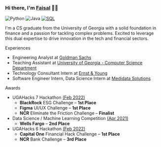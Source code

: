 ### Hi there, I'm [Faisal](https://www.linkedin.com/in/faisal75/) 👋🏼

![Python](https://img.shields.io/badge/Python-black?logo=python&logoColor=FFF&style=flat-square)
![Java](https://img.shields.io/badge/Java-black?logo=openjdk&logoColor=FFF&style=flat-square)
[![SQL](https://img.shields.io/badge/SQL-black?style=flat&logo=mysql&logoColor=white)](https://www.mysql.com/)

I'm a CS graduate from the University of Georgia with a solid foundation in finance and a passion for tackling complex problems. Excited to leverage this dual expertise to drive innovation in the tech and financial sectors. 

Experiences
- Engineering Analyst at [Goldman Sachs](https://www.goldmansachs.com/)
- Teaching Assistant at [University of Georgia - Computer Science Department](https://www.cs.uga.edu/)
- Technology Consultant Intern at [Ernst & Young](https://www.ey.com/en_us)
- Software Engineer Intern, Data Science Intern at [Medidata Solutions](https://www.medidata.com/en/)

Awards
- UGAHacks 7 Hackathon [(Feb 2022)](https://www.linkedin.com/posts/faisal75_blackrock-hackathon-presentation-1st-activity-6901653956213510144-mBvw)
  - **BlackRock** ESG Challenge – **1st Place**
  - **Figma** UI/UX Challenge – **1st Place**
  - **NCR** Eliminate the Friction Challenge – **Finalist**
- Data Science / Machine Learning Competition [(Apr 2021)](https://www.linkedin.com/posts/faisal75_wells-fargo-hackathon-presentation-2nd-activity-6792461988401344514-0Fsf)
  - **Wells Fargo** – **2nd Place**
- UGAHacks 6 Hackathon [(Feb 2022)](https://www.linkedin.com/posts/faisal75_hackathon-covid-innovative-activity-6764602294932652032-jOr2)
  - **Capital One** Financial Hack Challenge – **1st Place**
  - **NCR** Bank Challenge – **3rd Place**

